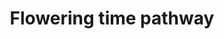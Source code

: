 ---
annotations:
- id: PW:0000003
  parent: signaling pathway
  type: Pathway Ontology
  value: signaling pathway
authors:
- AlexanderPico
- Fehrhart
- Eweitz
description: This pathway shows the molecular pathway underlying flowering in rapeseed
  (Brassica napus).
last-edited: 2021-05-21
organisms:
- Brassica napus
redirect_from:
- /index.php/Pathway:WP4339
- /instance/WP4339
- /instance/WP4339_rr117470
revision: r117470
schema-jsonld:
- '@context': https://schema.org/
  '@id': https://wikipathways.github.io/pathways/WP4339.html
  '@type': Dataset
  creator:
    '@type': Organization
    name: WikiPathways
  description: This pathway shows the molecular pathway underlying flowering in rapeseed
    (Brassica napus).
  keywords:
  - A01
  - A01a
  - A01b
  - A02
  - A03
  - A03a
  - A03b
  - A04
  - A04a
  - A04b
  - A05
  - A06
  - A07
  - A07a
  - A07b
  - A08
  - A09
  - A10
  - An
  - Ana
  - Anb
  - C01
  - C01a
  - C01b
  - C02
  - C02a
  - C02b
  - C03
  - C03a
  - C03b
  - C04
  - C04a
  - C04b
  - C05
  - C06
  - C06a
  - C06b
  - C07
  - C08
  - C08a
  - C08b
  - C09
  - C09a
  - C09b
  - Cn
  - Cna
  - Cnb
  - Cnc
  license: CC0
  name: Flowering time pathway
seo: CreativeWork
title: Flowering time pathway
wpid: WP4339
---